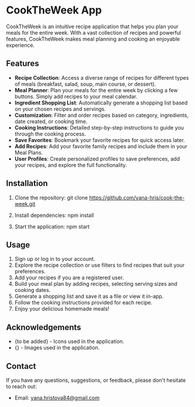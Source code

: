# CookTheWeek App

CookTheWeek is an intuitive recipe application that helps you plan your meals for the entire week. With a vast collection of recipes and powerful features, CookTheWeek makes meal planning and cooking an enjoyable experience.

## Features

- **Recipe Collection**: Access a diverse range of recipes for different types of meals (breakfast, salad, soup, main course, or dessert).
- **Meal Planner**: Plan your meals for the entire week by clicking a few buttons. Simply add recipes to your meal calendar.
- **Ingredient Shopping List**: Automatically generate a shopping list based on your chosen recipes and servings.
- **Customization**: Filter and order recipes based on category, ingredients, date created, or cooking time.
- **Cooking Instructions**: Detailed step-by-step instructions to guide you through the cooking process.
- **Save Favorites**: Bookmark your favorite recipes for quick access later.
- **Add Recipes**: Add your favorite family recipes and include them in your Meal Plans.
- **User Profiles**: Create personalized profiles to save preferences, add your recipes, and explore the full functionality.

## Installation

1. Clone the repository:
git clone https://github.com/yana-hris/cook-the-week.git


2. Install dependencies:
npm install

3. Start the application:
npm start


## Usage

1. Sign up or log in to your account.
2. Explore the recipe collection or use filters to find recipes that suit your preferences.
3. Add your recipes if you are a registered user.
4. Build your meal plan by adding recipes, selecting serving sizes and cooking dates.
5. Generate a shopping list and save it as a file or view it in-app.
6. Follow the cooking instructions provided for each recipe.
7. Enjoy your delicious homemade meals!
   

## Acknowledgements

- {to be added} - Icons used in the application.
- {} - Images used in the application.

## Contact

If you have any questions, suggestions, or feedback, please don't hesitate to reach out:

- Email: yana.hristova84@gmail.com

